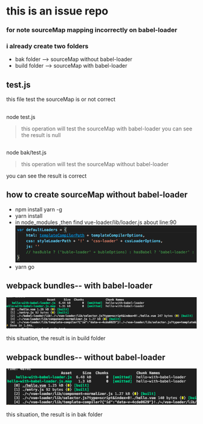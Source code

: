 # this is an issue repo
### for note sourceMap mapping incorrectly on babel-loader

### i already create two folders 
* bak folder --> sourceMap without babel-loader
* build folder --> sourceMap with babel-loader

## test.js
this file test the sourceMap is or not correct

##
node test.js
> this operation will test the sourceMap with babel-loader
you can see the result is null
##
node bak/test.js
> this operation will test the sourceMap without 
babel-loader

you can see the result is correct


## how to create sourceMap without babel-loader
* npm install yarn -g
* yarn install
* in node_modules ,then find vue-loader/lib/loader.js  about line:90
![](./images/vue-loader.png)
* yarn go

## webpack bundles-- with babel-loader
![](./images/with-babel-loader.png)

this situation, the result is in build folder

## webpack bundles-- without babel-loader
![](./images/without-babel-loader.png)

this situation, the result is in bak folder
